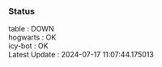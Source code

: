 ### Status


table : DOWN  
hogwarts : OK  
icy-bot : OK  
Latest Update : 2024-07-17 11:07:44.175013
